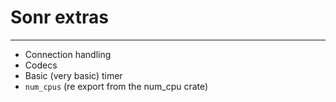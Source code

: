 # Sonr extras
-------------

*  Connection handling
*  Codecs
*  Basic (very basic) timer
*  `num_cpus` (re export from the num_cpu crate)
